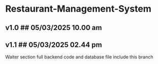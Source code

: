 # Restaurant-Management-System

## v1.0 ## 05/03/2025 10.00 am
## v1.1 ## 05/03/2025 02.44 pm

Waiter section full backend code and database file include this branch
